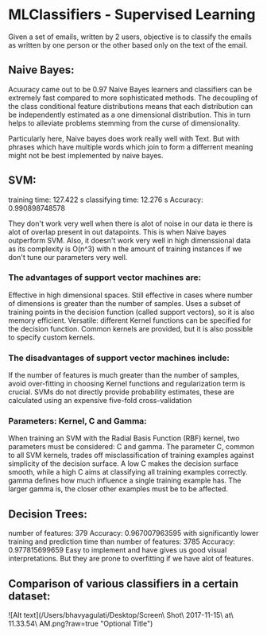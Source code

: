 # MLClassifiers - Supervised Learning
Given a set of emails, written by 2 users, objective is to classify the emails as written by one person or the other based only on the text of the email.

## Naive Bayes:
Acuuracy came out to be 0.97 
Naive Bayes learners and classifiers can be extremely fast compared to more sophisticated methods. The decoupling of the class conditional feature distributions means that each distribution can be independently estimated as a one dimensional distribution. This in turn helps to alleviate problems stemming from the curse of dimensionality.

Particularly here, Naive bayes does work really well with Text. But with phrases which have multiple words which join to form a differrent meaning might not be best implemented by naive bayes.
## SVM:
training time: 127.422 s
classifying time: 12.276 s
Accuracy: 0.990898748578

They don't work very well when there is alot of noise in our data ie there is alot of overlap present in out datapoints. This is when Naive bayes outperform SVM. Also, it doesn't work very well in high dimenssional data as its complexity is O(n^3) with n the amount of training instances if we don't tune our parameters very well. 

### The advantages of support vector machines are:
Effective in high dimensional spaces.
Still effective in cases where number of dimensions is greater than the number of samples.
Uses a subset of training points in the decision function (called support vectors), so it is also memory efficient.
Versatile: different Kernel functions can be specified for the decision function. Common kernels are provided, but it is also possible to specify custom kernels.

### The disadvantages of support vector machines include:
If the number of features is much greater than the number of samples, avoid over-fitting in choosing Kernel functions and regularization term is crucial.
SVMs do not directly provide probability estimates, these are calculated using an expensive five-fold cross-validation
### Parameters: Kernel, C and Gamma:
When training an SVM with the Radial Basis Function (RBF) kernel, two parameters must be considered: C and gamma. The parameter C, common to all SVM kernels, trades off misclassification of training examples against simplicity of the decision surface. A low C makes the decision surface smooth, while a high C aims at classifying all training examples correctly. gamma defines how much influence a single training example has. The larger gamma is, the closer other examples must be to be affected.

## Decision Trees:
number of features: 379
Accuracy: 0.967007963595 with significantly lower training and prediction time than 
number of features: 3785
Accuracy: 0.977815699659
Easy to implement and have gives us good visual interpretations. But they are prone to overfitting if we have alot of features.

## Comparison of various classifiers in a certain dataset:
![Alt text](/Users/bhavyagulati/Desktop/Screen\ Shot\ 2017-11-15\ at\ 11.33.54\ AM.png?raw=true "Optional Title")
